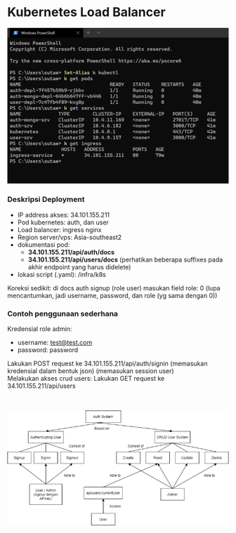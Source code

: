 # Kubernetes Load Balancer

<p align="center">
    <img src="images/image2.png">
</p>

### Deskripsi Deployment
- IP address akses: 34.101.155.211 <br />
- Pod kubernetes: auth, dan user <br />
- Load balancer: ingress nginx <br />
- Region server/vps: Asia-southeast2 <br />
- dokumentasi pod: 
     - <b>34.101.155.211/api/auth/docs</b>
     - <b>34.101.155.211/api/users/docs</b> (perhatikan beberapa suffixes pada akhir endpoint yang harus didelete)
- lokasi script (.yaml): /infra/k8s

Koreksi sedikit: di docs auth signup (role user) masukan field role: 0 (lupa mencantumkan, jadi username, password, dan role (yg sama dengan 0))

### Contoh penggunaan sederhana
Kredensial role admin: 
 - username: test@test.com
 - password: password 

Lakukan POST request ke 34.101.155.211/api/auth/signin (memasukan kredensial dalam bentuk json) (memasukan session user)
<br />
Melakukan akses crud users: Lakukan GET request ke 34.101.155.211/api/users
<br />
<br />
<br />
<p align="center">
    <img src="images/image1.png">
</p>

